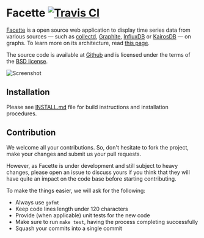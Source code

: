 Facette [![Travis CI][travis-badge]][travis-url]
=======

[Facette][project-url] is a open source web application to display time
series data from various sources — such as [collectd][collectd-url],
[Graphite][graphite-url], [InfluxDB][influxdb-url] or
[KairosDB][kairosdb-url] — on graphs. To learn more on its architecture,
read [this page][project-arch].

The source code is available at [Github][project-source] and is licensed
under the terms of the [BSD license][project-license].

![Screenshot][project-sshot]

Installation
------------

Please see [INSTALL.md](INSTALL.md) file for build instructions and
installation procedures.

Contribution
------------

We welcome all your contributions. So, don't hesitate to fork the project,
make your changes and submit us your pull requests.

However, as Facette is under development and still subject to heavy changes,
please open an issue to discuss yours if you think that they will have quite
an impact on the code base before starting contributing.

To make the things easier, we will ask for the following:

* Always use `gofmt`
* Keep code lines length under 120 characters
* Provide (when applicable) unit tests for the new code
* Make sure to run `make test`, having the process completing successfully
* Squash your commits into a single commit

[collectd-url]: https://collectd.org/
[graphite-url]: https://graphite.readthedocs.org/
[influxdb-url]: https://influxdb.com/
[kairosdb-url]: https://kairosdb.github.io/
[project-arch]: https://docs.facette.io/latest/architecture/
[project-license]: https://opensource.org/licenses/BSD-3-Clause
[project-source]: https://github.com/facette/facette
[project-sshot]: https://facette.io/assets/images/sshot-view1.png
[project-url]: https://facette.io/
[travis-badge]: https://api.travis-ci.org/facette/facette.svg?branch=master
[travis-url]: https://travis-ci.org/facette/facette
